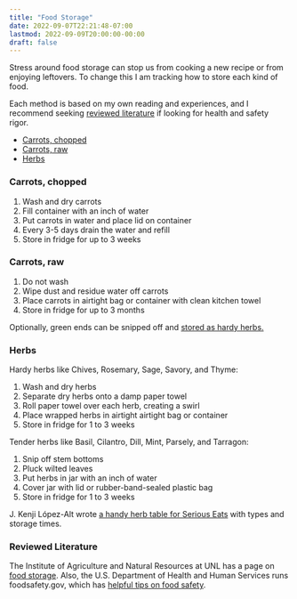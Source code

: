 ```yaml
---
title: "Food Storage"
date: 2022-09-07T22:21:48-07:00
lastmod: 2022-09-09T20:00:00-00:00
draft: false
---
```

Stress around food storage can stop us from cooking a new recipe or from enjoying leftovers. To change this I am tracking how to store each kind of food. 

Each method is based on my own reading and experiences, and I recommend seeking [reviewed literature](#reviewed-literature) if looking for health and safety rigor.

- [Carrots, chopped](#carrots-chopped)
- [Carrots, raw](#carrots-raw)
- [Herbs](#herbs)

### Carrots, chopped
1. Wash and dry carrots
2. Fill container with an inch of water
3. Put carrots in water and place lid on container
4. Every 3-5 days drain the water and refill
5. Store in fridge for up to 3 weeks

### Carrots, raw
1. Do not wash
2. Wipe dust and residue water off carrots
3. Place carrots in airtight bag or container with clean kitchen towel 
4. Store in fridge for up to 3 months

Optionally, green ends can be snipped off and [stored as hardy herbs.](#loose-herbs)

### Herbs

Hardy herbs like Chives, Rosemary, Sage, Savory, and Thyme:
1. Wash and dry herbs
2. Separate dry herbs onto a damp paper towel
3. Roll paper towel over each herb, creating a swirl
4. Place wrapped herbs in airtight airtight bag or container
5. Store in fridge for 1 to 3 weeks

Tender herbs like Basil, Cilantro, Dill, Mint, Parsely, and Tarragon:
1. Snip off stem bottoms
2. Pluck wilted leaves
3. Put herbs in jar with an inch of water
4. Cover jar with lid or rubber-band-sealed plastic bag
5. Store in fridge for 1 to 3 weeks

J. Kenji López-Alt wrote [a handy herb table for Serious Eats](https://www.seriouseats.com/the-best-way-to-store-fresh-herbs-parsley-cilantro-dill-basil#:~:text=of%20direct%20sunlight.-,Herb,-Herb%20Type%C2%A0) with types and storage times.


### Reviewed Literature
The Institute of Agriculture and Natural Resources at UNL has a page on [food storage](https://food.unl.edu/free-resource/food-storage). Also, the U.S. Department of Health and Human Services runs foodsafety.gov, which has [helpful tips on food safety](https://www.foodsafety.gov/keep-food-safe/4-steps-to-food-safety).